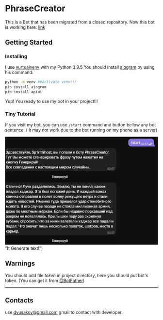 # PhraseCreator
This is a Bot that has been migrated from a closed repository. Now this bot is working here: [link](Http://t.me/phraseCreatorBot)

## Getting Started

### Installing
I use [vurtualvenv](https://docs.python.org/3/library/venv.html) with my Python 3.9.5
You should install [aiogram](https://github.com/aiogram/aiogram) by using his command:
```sh
python -m venv ##Activate venv!!!
pip install aiogram
pip install apiai
```
Yup! You ready to use my bot in your project!!!

### Tiny Tutorial
If you visit my bot, you can use `/start` command and button bellow any bot sentence. (
it may not work due to the bot running on my phone as a server)

![pic](https://github.com/DMustache/PhraseCreator/blob/main/beauty%20files/how%20it%20works.jpeg "How it works")
 "It Generate text!")

## Warnings
You should add file *token* in project directory, here you should put bot's token. (You can get it from [@BotFather](Http://t.me/BotFather))

---
## Contacts
use dvusakov@gmail.com gmail to contact with developer.
